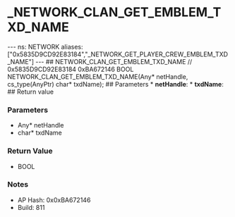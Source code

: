 # _NETWORK_CLAN_GET_EMBLEM_TXD_NAME

--- ns: NETWORK aliases: ["0x5835D9CD92E83184","_NETWORK_GET_PLAYER_CREW_EMBLEM_TXD_NAME"] --- ## NETWORK_CLAN_GET_EMBLEM_TXD_NAME  // 0x5835D9CD92E83184 0xBA672146 BOOL NETWORK_CLAN_GET_EMBLEM_TXD_NAME(Any* netHandle, cs_type(AnyPtr) char* txdName);  ## Parameters * **netHandle**: * **txdName**:  ## Return value

### Parameters
* Any* netHandle
* char* txdName

### Return Value
* BOOL

### Notes
* AP Hash: 0x0xBA672146
* Build: 811

